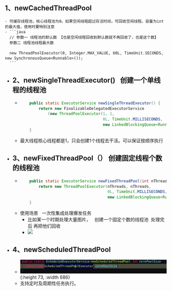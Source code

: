 ## 1、newCachedThreadPool
	- 可缓存线程池，核心线程池为0。如果空闲线程超过存活时间，可回收空闲线程。容量为int的最大值，使用时要特别注意
	- ```java
	  // 参数一 线程池的默认数 【也是空闲线程回收到默认数就不再回收了，也是这个数】  
	  参数二 线程池线程最大数   
	  
	  new ThreadPoolExecutor(0, Integer.MAX_VALUE, 60L, TimeUnit.SECONDS,  new SynchronousQueue<Runnable>());
	  ```
- ## 2、newSingleThreadExecutor()   创建一个单线程的线程池
	- ```java
	      public static ExecutorService newSingleThreadExecutor() {
	          return new FinalizableDelegatedExecutorService
	              (new ThreadPoolExecutor(1, 1,
	                                      0L, TimeUnit.MILLISECONDS,
	                                      new LinkedBlockingQueue<Runnable>()));
	      }
	  ```
	- 最大线程核心线程都是1，只会创建1个线程去干活。可以保证按顺序执行
- ## 3、newFixedThreadPool（） 创建固定线程个数的线程池
	- ```java
	      public static ExecutorService newFixedThreadPool(int nThreads) {
	          return new ThreadPoolExecutor(nThreads, nThreads,
	                                        0L, TimeUnit.MILLISECONDS,
	                                        new LinkedBlockingQueue<Runnable>());
	      }
	  ```
	- 使用场景   一次性集成处理爆发任务
		- 比如某一个时期处理大量图片，   创建一个固定个数的线程池  处理完后 再把他们回收
		- ![](https://img-blog.csdnimg.cn/20210331222250790.png)
- ## 4、newScheduledThreadPool
	- ![image.png](../assets/image_1684421080039_0.png){:height 73, :width 686}
	- 支持定时及周期性任务执行。